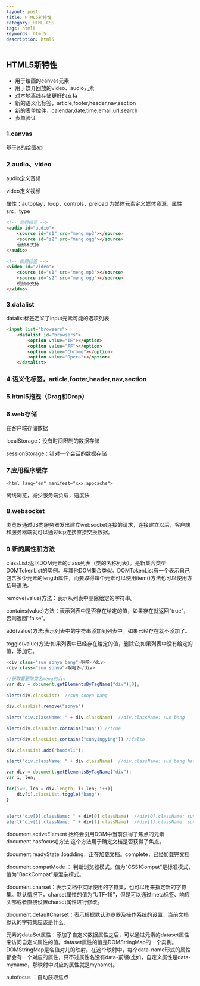```yaml
---
layout: post
title: HTML5新特性
category: HTML-CSS
tags: html5
keywords: html5
description: html5
---
```


## HTML5新特性
- 用于绘画的canvas元素
- 用于媒介回放的video、audio元素
- 对本地离线存储更好的支持
- 新的语义化标签，article,footer,header,nav,section
- 新的表单控件，calendar,date,time,email,url,search
- 表单验证

### 1.canvas
基于js的绘图api

### 2.audio、video
audio定义音频

video定义视频

属性：autoplay，loop，controls，preload
<source>为媒体元素定义媒体资源，属性src，type

```html
<!-- 音频标签 -->  
<audio id="audio">  
    <source id="s1" src="meng.mp3"></source>  
    <source id="s2" src="meng.ogg"></source>  
    音频不支持  
</audio>  
  
<!-- 视频标签 -->  
<video id="video">  
    <source id="s1" src="meng.mp3"></source>  
    <source id="s2" src="meng.ogg"></source>  
    视频不支持  
</video>  
```

### 3.datalist
datalist标签定义了input元素可能的选项列表
```html
<input list="browsers">
	<datalist id="browsers">
		<option value="IE"></option>
		<option value="FF"></option>
		<option value="Chrome"></option>
		<option value="Opera"></option>
	</datalist>
```

### 4.语义化标签，article,footer,header,nav,section

### 5.html5拖拽（Drag和Drop）

### 6.web存储
在客户端存储数据

localStorage：没有时间限制的数据存储

sessionStorage：针对一个会话的数据存储

### 7.应用程序缓存
```
<html lang="en" manifest="xxx.appcache">
```
离线浏览，减少服务端负载，速度快

### 8.websocket
浏览器通过JS向服务器发出建立websocket连接的请求，连接建立以后，客户端和服务器端就可以通过tcp连接直接交换数据。

### 9.新的属性和方法
classList:返回DOM元素的class列表（类的名称列表）。是新集合类型DOMTokenList的实例。与其他DOM集合类似。DOMTokenList有一个表示自己包含多少元素的length属性，而要取得每个元素可以使用item()方法也可以使用方括号语法。

remove(value)方法：表示从列表中删除给定的字符串。

contains(value)方法：表示列表中是否存在给定的值，如果存在就返回”true”，否则返回”false”。

add(value)方法:表示列表中的字符串添加到列表中。如果已经存在就不添加了。

toggle(value)方法:如果列表中已经存在给定的值，删除它;如果列表中没有给定的值，添加它。

```javascript
<div class="sun sonya bang">啊哈</div> 
<div class="sun sonya">啊哈2</div> 

//获取要删除类名meng的div  
var div = document.getElementsByTagName("div")[0];  
  
alert(div.classList)  //sun sonya bang  
  
div.classList.remove("sonya")   
  
alert("div.className: " + div.className)  //div.className: sun bang  

alert(div.classList.contains("sun")) //true  
  
alert(div.classList.contains("sunyingying")) //false 

div.classList.add("haodeli");  
  
alert("div.className: " + div.className)  //div.className: sun bang haodeli  

var div = document.getElementsByTagName("div");  
var i, len;  
  
for(i=0, len = div.length; i< len; i++){  
    div[i].classList.toggle("bang");  
}  
  
  
alert("div[0].className: " + div[0].className)  //div[0].className: sun haodeli   
alert("div[1].className: " + div[1].className)  //div[1].className: sun sonya bang
```

document.activeElement  始终会引用DOM中当前获得了焦点的元素
document.hasfocus()方法  这个方法用于确定文档是否获得了焦点。

document.readyState :loadding，正在加载文档。complete，已经加载完文档

document.compatMode ： 判断浏览器模式。值为"CSS1Compat"是标准模式，值为"BackCompat"是混杂模式。

document.charset：表示文档中实际使用的字符集，也可以用来指定新的字符集。默认情况下，charset属性的值为”UTF-16”，但是可以通过meta标签、响应头部或者直接设置charset属性进行修改。

document.defaultCharset：表示根据默认浏览器及操作系统的设置，当前文档默认的字符集应该是什么。

元素的dataSet属性：添加了自定义数据属性之后，可以通过元素的dataset属性来访问自定义属性的值。dataset属性的值是DOMStringMap的一个实例。DOMStringMap是名值对儿的映射。在这个映射中，每个data-name形式的属性都会有一个对应的属性，只不过属性名没有data-前缀(比如，自定义属性是data-myname，那映射中对应的属性就是myname)。

autofocus ：自动获取焦点




